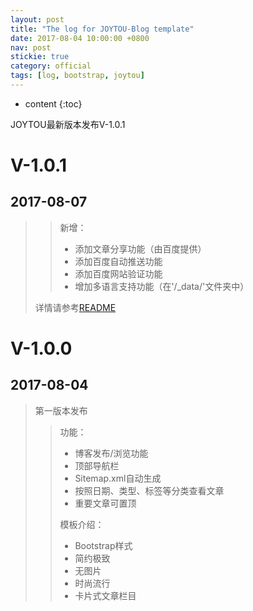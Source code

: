 ```yaml
---
layout: post
title: "The log for JOYTOU-Blog template"
date: 2017-08-04 10:00:00 +0800
nav: post
stickie: true
category: official
tags: [log, bootstrap, joytou]
---
```


* content
{:toc}

JOYTOU最新版本发布V-1.0.1
<!-- more -->
# V-1.0.1
## 2017-08-07
>> 新增：
>> - 添加文章分享功能（由百度提供）
>> - 添加百度自动推送功能
>> - 添加百度网站验证功能
>> - 增加多语言支持功能（在'/_data/'文件夹中）
> 
> 详情请参考[README](https://github.com/joytou/joytou.github.io/blob/master/README.md)
# V-1.0.0
## 2017-08-04
> 第一版本发布
>> 功能：
>> - 博客发布/浏览功能
>> - 顶部导航栏
>> - Sitemap.xml自动生成
>> - 按照日期、类型、标签等分类查看文章
>> - 重要文章可置顶
>>
>> 模板介绍：
>> - Bootstrap样式
>> - 简约极致
>> - 无图片
>> - 时尚流行
>> - 卡片式文章栏目
